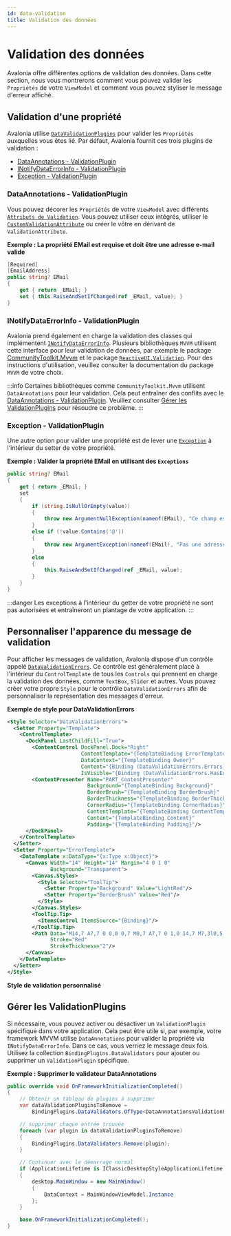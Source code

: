 ```yaml
---
id: data-validation
title: Validation des données
---
```


# Validation des données

Avalonia offre différentes options de validation des données. Dans cette section, nous vous montrerons comment vous pouvez valider les `Propriétés` de votre `ViewModel` et comment vous pouvez styliser le message d'erreur affiché.

## Validation d'une propriété

Avalonia utilise [`DataValidationPlugins`](http://reference.avaloniaui.net/api/Avalonia.Data.Core.Plugins/IDataValidationPlugin/) pour valider les `Propriétés` auxquelles vous êtes lié. Par défaut, Avalonia fournit ces trois plugins de validation :

* [DataAnnotations - ValidationPlugin](data-validation.md#dataannotations---validationplugin)
* [INotifyDataErrorInfo - ValidationPlugin](data-validation.md#inotifydataerrorinfo---validationplugin)
* [Exception - ValidationPlugin](data-validation.md#exception---validationplugin)

### DataAnnotations - ValidationPlugin

Vous pouvez décorer les `Propriétés` de votre `ViewModel` avec différents [`Attributs de Validation`](https://learn.microsoft.com/en-us/dotnet/api/system.componentmodel.dataannotations.validationattribute). Vous pouvez utiliser ceux intégrés, utiliser le [`CustomValidationAttribute`](https://learn.microsoft.com/en-us/dotnet/api/system.componentmodel.dataannotations.customvalidationattribute) ou créer le vôtre en dérivant de `ValidationAttribute`.

**Exemple : La propriété EMail est requise et doit être une adresse e-mail valide**

```cs
[Required]
[EmailAddress]
public string? EMail
{
    get { return _EMail; }
    set { this.RaiseAndSetIfChanged(ref _EMail, value); }
}
```

### INotifyDataErrorInfo - ValidationPlugin

Avalonia prend également en charge la validation des classes qui implémentent [`INotifyDataErrorInfo`](https://learn.microsoft.com/en-us/dotnet/api/system.componentmodel.inotifydataerrorinfo). Plusieurs bibliothèques `MVVM` utilisent cette interface pour leur validation de données, par exemple le package [CommunityToolkit.Mvvm](https://learn.microsoft.com/en-us/windows/communitytoolkit/mvvm/observablevalidator) et le package [`ReactiveUI.Validation`](https://github.com/reactiveui/ReactiveUI.Validation#inotifydataerrorinfo-support). Pour des instructions d'utilisation, veuillez consulter la documentation du package `MVVM` de votre choix.

:::info
Certaines bibliothèques comme `CommunityToolkit.Mvvm` utilisent `DataAnnotations` pour leur validation. Cela peut entraîner des conflits avec le [DataAnnotations - ValidationPlugin](data-validation.md#dataannotations---validationplugin). Veuillez consulter [Gérer les ValidationPlugins](data-validation.md#manage-validationplugins) pour résoudre ce problème.
:::

### Exception - ValidationPlugin

Une autre option pour valider une propriété est de lever une [`Exception`](https://learn.microsoft.com/en-us/dotnet/csharp/fundamentals/exceptions/creating-and-throwing-exceptions) à l'intérieur du setter de votre propriété.

**Exemple : Valider la propriété EMail en utilisant des `Exceptions`**

```cs
public string? EMail
{
    get { return _EMail; }
    set 
    {
        if (string.IsNullOrEmpty(value))
        {
            throw new ArgumentNullException(nameof(EMail), "Ce champ est requis");
        }
        else if (!value.Contains('@'))
        {
            throw new ArgumentException(nameof(EMail), "Pas une adresse e-mail valide");
        }
        else
        { 
            this.RaiseAndSetIfChanged(ref _EMail, value); 
        } 
    }
}
```

:::danger
Les exceptions à l'intérieur du getter de votre propriété ne sont pas autorisées et entraîneront un plantage de votre application.
:::

## Personnaliser l'apparence du message de validation

Pour afficher les messages de validation, Avalonia dispose d'un contrôle appelé [`DataValidationErrors`](http://reference.avaloniaui.net/api/Avalonia.Controls/DataValidationErrors/). Ce contrôle est généralement placé à l'intérieur du `ControlTemplate` de tous les `Controls` qui prennent en charge la validation des données, comme `TextBox`, `Slider` et autres. Vous pouvez créer votre propre `Style` pour le contrôle `DataValidationErrors` afin de personnaliser la représentation des messages d'erreur.

**Exemple de style pour DataValidationErrors**

```xml
<Style Selector="DataValidationErrors">
  <Setter Property="Template">
    <ControlTemplate>
      <DockPanel LastChildFill="True">
        <ContentControl DockPanel.Dock="Right"
                        ContentTemplate="{TemplateBinding ErrorTemplate}"
                        DataContext="{TemplateBinding Owner}"
                        Content="{Binding (DataValidationErrors.Errors)}"
                        IsVisible="{Binding (DataValidationErrors.HasErrors)}"/>
        <ContentPresenter Name="PART_ContentPresenter"
                          Background="{TemplateBinding Background}"
                          BorderBrush="{TemplateBinding BorderBrush}"
                          BorderThickness="{TemplateBinding BorderThickness}"
                          CornerRadius="{TemplateBinding CornerRadius}"
                          ContentTemplate="{TemplateBinding ContentTemplate}"
                          Content="{TemplateBinding Content}"
                          Padding="{TemplateBinding Padding}"/>
      </DockPanel>
    </ControlTemplate>
  </Setter>
  <Setter Property="ErrorTemplate">
    <DataTemplate x:DataType="{x:Type x:Object}">
      <Canvas Width="14" Height="14" Margin="4 0 1 0" 
              Background="Transparent">
        <Canvas.Styles>
          <Style Selector="ToolTip">
            <Setter Property="Background" Value="LightRed"/>
            <Setter Property="BorderBrush" Value="Red"/>
          </Style>
        </Canvas.Styles>
        <ToolTip.Tip>
          <ItemsControl ItemsSource="{Binding}"/>
        </ToolTip.Tip>
        <Path Data="M14,7 A7,7 0 0,0 0,7 M0,7 A7,7 0 1,0 14,7 M7,3l0,5 M7,9l0,2" 
              Stroke="Red" 
              StrokeThickness="2"/>
      </Canvas>
    </DataTemplate>
  </Setter>
</Style>
```

<!-- ![custom validation style](broken-reference) -->

**Style de validation personnalisé**

## Gérer les ValidationPlugins

Si nécessaire, vous pouvez activer ou désactiver un `ValidationPlugin` spécifique dans votre application. Cela peut être utile si, par exemple, votre framework MVVM utilise `DataAnnotations` pour valider la propriété via `INotifyDataErrorInfo`. Dans ce cas, vous verriez le message deux fois. Utilisez la collection `BindingPlugins.DataValidators` pour ajouter ou supprimer un `ValidationPlugin` spécifique.

**Exemple : Supprimer le validateur DataAnnotations**

```cs
public override void OnFrameworkInitializationCompleted()
{
    // Obtenir un tableau de plugins à supprimer
    var dataValidationPluginsToRemove =
        BindingPlugins.DataValidators.OfType<DataAnnotationsValidationPlugin>().ToArray();

    // supprimer chaque entrée trouvée
    foreach (var plugin in dataValidationPluginsToRemove)
    {
        BindingPlugins.DataValidators.Remove(plugin);
    }

    // Continuer avec le démarrage normal
    if (ApplicationLifetime is IClassicDesktopStyleApplicationLifetime desktop)
    {
        desktop.MainWindow = new MainWindow()
        {
            DataContext = MainWindowViewModel.Instance
        };
    }

    base.OnFrameworkInitializationCompleted();
}
```
